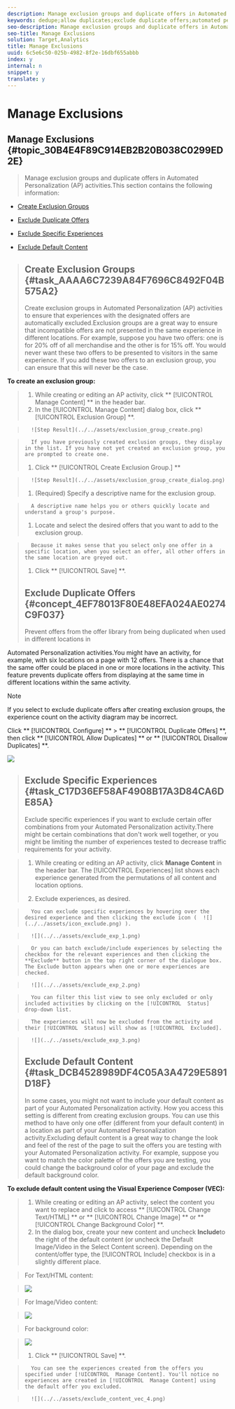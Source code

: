 ```yaml
---
description: Manage exclusion groups and duplicate offers in Automated Personalization (AP) activities.
keywords: dedupe;allow duplicates;exclude duplicate offers;automated personalization;disallow duplicate offers
seo-description: Manage exclusion groups and duplicate offers in Automated Personalization (AP) activities.
seo-title: Manage Exclusions
solution: Target,Analytics
title: Manage Exclusions
uuid: 6c5e6c50-025b-4982-8f2e-16dbf655abbb
index: y
internal: n
snippet: y
translate: y
---
```


# Manage Exclusions

## Manage Exclusions {#topic_30B4E4F89C914EB2B20B038C0299ED2E}
>Manage exclusion groups and duplicate offers in Automated Personalization (AP) activities.This section contains the following information: 


* [ Create Exclusion Groups](c_managing-exclusions.md#task_AAAA6C7239A84F7696C8492F04B575A2) 

* [ Exclude Duplicate Offers](c_managing-exclusions.md#concept_4EF78013F80E48EFA024AE0274C9F037) 

* [ Exclude Specific Experiences](c_managing-exclusions.md#task_C17D36EF58AF4908B17A3D84CA6DE85A) 

* [ Exclude Default Content](c_managing-exclusions.md#task_DCB4528989DF4C05A3A4729E5891D18F) 


>## Create Exclusion Groups {#task_AAAA6C7239A84F7696C8492F04B575A2}
>Create exclusion groups in Automated Personalization (AP) activities to ensure that experiences with the designated offers are automatically excluded.Exclusion groups are a great way to ensure that incompatible offers are not presented in the same experience in different locations. For example, suppose you have two offers: one is for 20% off of all merchandise and the other is for 15% off. You would never want these two offers to be presented to visitors in the same experience. If you add these two offers to an exclusion group, you can ensure that this will never be the case. 

**To create an exclusion group:** 

>1. While creating or editing an AP activity, click ** [!UICONTROL  Manage Content] ** in the header bar.
>1. In the [!UICONTROL  Manage Content] dialog box, click ** [!UICONTROL  Exclusion Group] **.

>       ![Step Result](../../assets/exclusion_group_create.png) 

>       If you have previously created exclusion groups, they display in the list. If you have not yet created an exclusion group, you are prompted to create one. 
>1. Click ** [!UICONTROL  Create Exclusion Group.] **

>       ![Step Result](../../assets/exclusion_group_create_dialog.png) 
>1. (Required) Specify a descriptive name for the exclusion group.

>       A descriptive name helps you or others quickly locate and understand a group's purpose. 
>1. Locate and select the desired offers that you want to add to the exclusion group.

>       Because it makes sense that you select only one offer in a specific location, when you select an offer, all other offers in the same location are greyed out. 
>1. Click ** [!UICONTROL  Save] **.
>## Exclude Duplicate Offers {#concept_4EF78013F80E48EFA024AE0274C9F037}
>Prevent offers from the offer library from being duplicated when used in different locations in 
<wintitle>
  Automated Personalization
</wintitle> activities.You might have an activity, for example, with six locations on a page with 12 offers. There is a chance that the same offer could be placed in one or more locations in the activity. This feature prevents duplicate offers from displaying at the same time in different locations within the same activity. 


>[!NOTE]
>
>If you select to exclude duplicate offers after creating exclusion groups, the experience count on the activity diagram may be incorrect.



Click ** [!UICONTROL  Configure] ** > ** [!UICONTROL  Duplicate Offers] **, then click ** [!UICONTROL  Allow Duplicates] ** or ** [!UICONTROL  Disallow Duplicates] **. 

![](../../assets/duplicate_offers.png) 
>## Exclude Specific Experiences {#task_C17D36EF58AF4908B17A3D84CA6DE85A}
>Exclude specific experiences if you want to exclude certain offer combinations from your Automated Personalization activity.There might be certain combinations that don't work well together, or you might be limiting the number of experiences tested to decrease traffic requirements for your activity. 

>1. While creating or editing an AP activity, click **Manage Content** in the header bar.
>   The [!UICONTROL  Experiences] list shows each experience generated from the permutations of all content and location options. 
>
>1. Exclude experiences, as desired.

>       You can exclude specific experiences by hovering over the desired experience and then clicking the exclude icon (  ![](../../assets/icon_exclude.png) ). 

>       ![](../../assets/exclude_exp_1.png) 

>       Or you can batch exclude/include experiences by selecting the checkbox for the relevant experiences and then clicking the **Exclude** button in the top right corner of the dialogue box. The Exclude button appears when one or more experiences are checked. 

>       ![](../../assets/exclude_exp_2.png) 

>       You can filter this list view to see only excluded or only included activities by clicking on the [!UICONTROL  Status] drop-down list. 

>       The experiences will now be excluded from the activity and their [!UICONTROL  Status] will show as [!UICONTROL  Excluded]. 

>       ![](../../assets/exclude_exp_3.png) 
>## Exclude Default Content {#task_DCB4528989DF4C05A3A4729E5891D18F}
>In some cases, you might not want to include your default content as part of your Automated Personalization activity. How you access this setting is different from creating exclusion groups. You can use this method to have only one offer (different from your default content) in a location as part of your Automated Personalization activity.Excluding default content is a great way to change the look and feel of the rest of the page to suit the offers you are testing with your Automated Personalization activity. For example, suppose you want to match the color palette of the offers you are testing, you could change the background color of your page and exclude the default background color. 

**To exclude default content using the Visual Experience Composer (VEC):** 

>1. While creating or editing an AP activity, select the content you want to replace and click to access ** [!UICONTROL  Change Text/HTML] ** or ** [!UICONTROL  Change Image] ** or ** [!UICONTROL  Change Background Color] **.
>1. In the dialog box, create your new content and uncheck **Include**to the right of the default content (or uncheck the Default Image/Video in the Select Content screen).
>   Depending on the content/offer type, the [!UICONTROL  Include] checkbox is in a slightly different place. 

>   For Text/HTML content: 

>   ![](../../assets/exclude_content_vec_1.png) 

>   For Image/Video content: 

>   ![](../../assets/exclude_content_vec_2.png) 

>   For background color: 

>   ![](../../assets/exclude_content_vec_3.png) 
>
>1. Click ** [!UICONTROL  Save] **.

>       You can see the experiences created from the offers you specified under [!UICONTROL  Manage Content]. You'll notice no experiences are created in [!UICONTROL  Manage Content] using the default offer you excluded. 

>       ![](../../assets/exclude_content_vec_4.png) 
